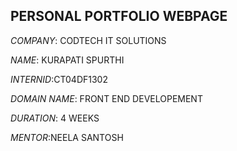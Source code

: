 ## PERSONAL PORTFOLIO WEBPAGE
*COMPANY*: CODTECH IT SOLUTIONS

*NAME*:  KURAPATI SPURTHI

*INTERNID*:CT04DF1302

*DOMAIN NAME*: FRONT END DEVELOPEMENT

*DURATION*: 4 WEEKS

*MENTOR*:NEELA SANTOSH
